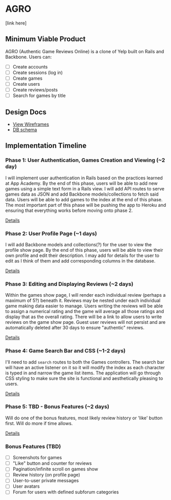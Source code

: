# AGRO

[link here]

## Minimum Viable Product
AGRO (Authentic Game Reviews Online) is a clone of Yelp built on Rails and Backbone. Users can:

<!-- This is a Markdown checklist. Use it to keep track of your progress! -->

- [ ] Create accounts
- [ ] Create sessions (log in)
- [ ] Create games
- [ ] Create users
- [ ] Create reviews/posts
- [ ] Search for games by title

## Design Docs
* [View Wireframes][views]
* [DB schema][schema]

[views]: ./docs/views.md
[schema]: ./docs/schema.md

## Implementation Timeline

### Phase 1: User Authentication, Games Creation and Viewing (~2 day)
I will implement user authentication in Rails based on the practices learned at
App Academy. By the end of this phase, users will be able to add new games using
a simple text form in a Rails view. I will add API routes to serve games data
as JSON and add Backbone models/collections to fetch said data. Users will be
able to add games to the index at the end of this phase. The most important part
of this phase will be pushing the app to Heroku and ensuring that everything
works before moving onto phase 2.

[Details][phase-one]

### Phase 2: User Profile Page (~1 days)
I will add Backbone models and collections(?) for the user to view the profile
show page. By the end of this phase, users will be able to view their own
profile and edit their description. I may add for details for the user to edit
as I think of them and add corresponding columns in the database.

[Details][phase-two]

### Phase 3: Editing and Displaying Reviews (~2 days)
Within the games show page, I will render each individual review (perhaps a
maximum of 5?) beneath it. Reviews may be nested under each individual game
making data easier to manage. Users writing the reviews will be able to assign a
numerical rating and the game will average all those ratings and display that as
the overall rating. There will be a link to allow users to write reviews on the
game show page. Guest user reviews will not persist and are automatically
deleted after 30 days to ensure "authentic" reviews.

[Details][phase-three]

### Phase 4: Game Search Bar and CSS (~1-2 days)
I'll need to add `search` routes to both the Games controllers. The search bar
will have an active listener on it so it will modify the index as each
character is typed in and narrow the game list items. The application will go
through CSS styling to make sure the site is functional and aesthetically
pleasing to users.

[Details][phase-four]

### Phase 5: TBD - Bonus Features (~2 days)
Will do one of the bonus features, most likely review history or 'like' button
first. Will do more if time allows.

[Details][phase-five]

### Bonus Features (TBD)
- [ ] Screenshots for games
- [ ] "Like" button and counter for reviews
- [ ] Pagination/infinite scroll on games show
- [ ] Review history (on profile page)
- [ ] User-to-user private messages
- [ ] User avatars
- [ ] Forum for users with defined subforum categories

[phase-one]: ./docs/phases/phase1.md
[phase-two]: ./docs/phases/phase2.md
[phase-three]: ./docs/phases/phase3.md
[phase-four]: ./docs/phases/phase4.md
[phase-five]: ./docs/phases/phase5.md

